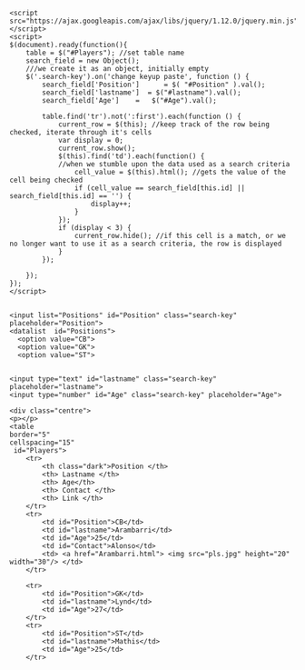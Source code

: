 

<html lang="en">
<head>
  <meta charset="UTF-8">
  <meta http-equiv="X-UA-Compatible" content="IE=edge">
  <meta name="viewport" content="width=device-width, initial-scale=1.0">
  <title>Document</title>
  <style>
    .light {

        background-color: turquoise;
    }
    .dark {

background-color: rgb(224, 69, 64);
}
    .centre{
        display: flex;
        justify-content: center;
    }


    
</style>
  
    <script src="https://ajax.googleapis.com/ajax/libs/jquery/1.12.0/jquery.min.js"></script>
    <script>
    $(document).ready(function(){
        table = $("#Players"); //set table name
        search_field = new Object();
        ///we create it as an object, initially empty
        $('.search-key').on('change keyup paste', function () {
            search_field['Position']      = $( "#Position" ).val();
            search_field['lastname']  = $("#lastname").val();
            search_field['Age']    =   $("#Age").val(); 

            table.find('tr').not(':first').each(function () {
                current_row = $(this); //keep track of the row being checked, iterate through it's cells
                var display = 0;
                current_row.show();
                $(this).find('td').each(function() {
                //when we stumble upon the data used as a search criteria
                    cell_value = $(this).html(); //gets the value of the cell being checked
                    if (cell_value == search_field[this.id] || search_field[this.id] == '') {
                        display++;    
                    }
                });
                if (display < 3) {
                    current_row.hide(); //if this cell is a match, or we no longer want to use it as a search criteria, the row is displayed
                }
            });

        });   
    });
    </script>
</head>
<body class="light">
  <div class="centre">
  
    <input list="Positions" id="Position" class="search-key" placeholder="Position">
    <datalist  id="Positions">
      <option value="CB">
      <option value="GK">
      <option value="ST">
    
  
    <input type="text" id="lastname" class="search-key" placeholder="lastname">
    <input type="number" id="Age" class="search-key" placeholder="Age">
  
    <div class="centre">
    <p></p>
    <table 
    border="5"
    cellspacing="15"
     id="Players">
        <tr>
            <th class="dark">Position </th>
            <th> Lastname </th> 
            <th> Age</th>
            <th> Contact </th>
            <th> Link </th>
        </tr>
        <tr>
            <td id="Position">CB</td>
            <td id="lastname">Arambarri</td> 
            <td id="Age">25</td>
            <td id="Contact">Alonso</td>
            <td> <a href="Arambarri.html"> <img src="pls.jpg" height="20" width="30"/> </td>
        </tr>

        <tr>
            <td id="Position">GK</td>
            <td id="lastname">Lynd</td> 
            <td id="Age">27</td>
        </tr>
        <tr>
            <td id="Position">ST</td>
            <td id="lastname">Mathis</td> 
            <td id="Age">25</td>
        </tr>


